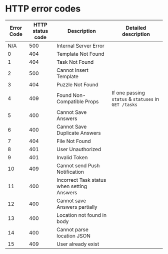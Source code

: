 # HTTP error codes

| Error Code | HTTP status code | Description                                | Detailed description                                 |
| ---------- | ---------------- | ------------------------------------------ | ---------------------------------------------------- |
| N/A        | 500              | Internal Server Error                      |                                                      |
| 0          | 404              | Template Not Found                         |                                                      |
| 1          | 404              | Task Not Found                             |                                                      |
| 2          | 500              | Cannot Insert Template                     |                                                      |
| 3          | 404              | Puzzle Not Found                           |                                                      |
| 4          | 409              | Found Non-Compatible Props                 | If one passing `status` & `statuses` in `GET /tasks` |
| 5          | 400              | Cannot Save Answers                        |                                                      |
| 6          | 400              | Cannot Save Duplicate Answers              |                                                      |
| 7          | 404              | File Not Found                             |                                                      |
| 8          | 401              | User Unauthorized                          |                                                      |
| 9          | 401              | Invalid Token                              |                                                      |
| 10         | 409              | Cannot send Push Notification              |                                                      |
| 11         | 400              | Incorrect Task status when setting Answers |                                                      |
| 12         | 400              | Cannot save Answers partially              |                                                      |
| 13         | 400              | Location not found in body                 |                                                      |
| 14         | 400              | Cannot parse location JSON                 |                                                      |
| 15         | 409              | User already exist                         |                                                      |
